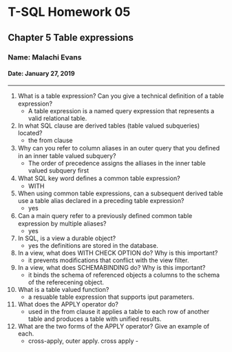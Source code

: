 # T-SQL Homework 05

## Chapter 5 Table expressions

### Name: Malachi Evans

#### Date: January 27, 2019

-------------

1. What is a table expression? Can you give a technical deﬁnition of a table expression?
    + A table expression is a named query expression that represents a valid relational table. 
2. In what SQL clause are derived tables (table valued subqueries) located?
    + the from clause 
3. Why can you refer to column aliases in an outer query that you deﬁned in an inner table valued subquery?
    + The order of precedence assigns the alliases in the inner table valued subquery first
4. What SQL key word deﬁnes a common table expression?
    + WITH
5. When using common table expressions, can a subsequent derived table use a table alias declared in a preceding table expression?
    + yes 
6. Can a main query refer to a previously deﬁned common table expression by multiple aliases?
    + yes 
7. In SQL, is a view a durable object?
    + yes the definitions are stored in the database.
8. In a view, what does WITH CHECK OPTION do? Why is this important?
    + it prevents modifications that conflict with the view filter. 
9. In a view, what does SCHEMABINDING do? Why is this important?
    + it binds the schema of referenced objects a columns to the schema of the referecening object.
10. What is a table valued function?
    + a resuable table expression that supports iput parameters. 
11. What does the APPLY operator do?
    + used in the from clause it applies a table to each row of another table and produces a table with unified results. 
12. What are the two forms of the APPLY operator? Give an example of each.
    + cross-apply, outer apply. cross apply -



